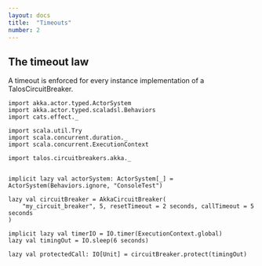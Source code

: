 ```yaml
---
layout: docs
title:  "Timeouts"
number: 2
---
```



## The timeout law

A timeout is enforced for every instance implementation of a TalosCircuitBreaker.

```tut:silent
import akka.actor.typed.ActorSystem
import akka.actor.typed.scaladsl.Behaviors
import cats.effect._

import scala.util.Try
import scala.concurrent.duration._
import scala.concurrent.ExecutionContext

import talos.circuitbreakers.akka._


implicit lazy val actorSystem: ActorSystem[_] = ActorSystem(Behaviors.ignore, "ConsoleTest")

lazy val circuitBreaker = AkkaCircuitBreaker(
    "my_circuit_breaker", 5, resetTimeout = 2 seconds, callTimeout = 5 seconds
)

implicit lazy val timerIO = IO.timer(ExecutionContext.global)
lazy val timingOut = IO.sleep(6 seconds)

lazy val protectedCall: IO[Unit] = circuitBreaker.protect(timingOut)

```